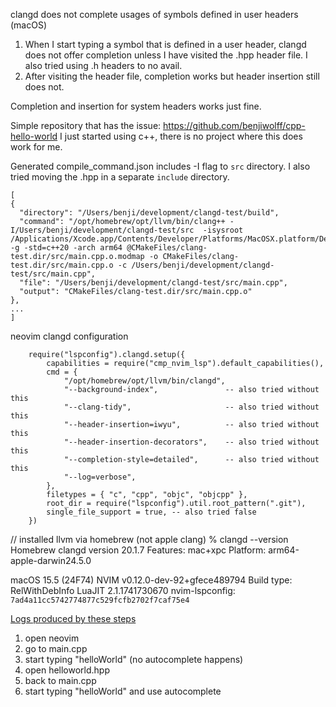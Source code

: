 clangd does not complete usages of symbols defined in user headers (macOS)

1. When I start typing a symbol that is defined in a user header, clangd does not offer completion unless I have visited the .hpp header file. I also tried using .h headers to no avail.
2. After visiting the header file, completion works but header insertion still does not.

Completion and insertion for system headers works just fine.

Simple repository that has the issue: https://github.com/benjiwolff/cpp-hello-world
I just started using c++, there is no project where this does work for me.

Generated compile_command.json includes -I flag to `src` directory. I also tried moving the .hpp in a separate `include` directory.
```
[
{
  "directory": "/Users/benji/development/clangd-test/build",
  "command": "/opt/homebrew/opt/llvm/bin/clang++ -I/Users/benji/development/clangd-test/src  -isysroot /Applications/Xcode.app/Contents/Developer/Platforms/MacOSX.platform/Developer/SDKs/MacOSX.sdk -g -std=c++20 -arch arm64 @CMakeFiles/clang-test.dir/src/main.cpp.o.modmap -o CMakeFiles/clang-test.dir/src/main.cpp.o -c /Users/benji/development/clangd-test/src/main.cpp",
  "file": "/Users/benji/development/clangd-test/src/main.cpp",
  "output": "CMakeFiles/clang-test.dir/src/main.cpp.o"
},
...
]
```

neovim clangd configuration
```
	require("lspconfig").clangd.setup({
		capabilities = require("cmp_nvim_lsp").default_capabilities(),
		cmd = {
			"/opt/homebrew/opt/llvm/bin/clangd",
			"--background-index",               -- also tried without this
			"--clang-tidy",                     -- also tried without this
			"--header-insertion=iwyu",          -- also tried without this
			"--header-insertion-decorators",    -- also tried without this
			"--completion-style=detailed",      -- also tried without this
			"--log=verbose",
		},
		filetypes = { "c", "cpp", "objc", "objcpp" },
		root_dir = require("lspconfig").util.root_pattern(".git"),
		single_file_support = true, -- also tried false
	})
```

// installed llvm via homebrew (not apple clang)
% clangd --version 
Homebrew clangd version 20.1.7
Features: mac+xpc
Platform: arm64-apple-darwin24.5.0

macOS 15.5 (24F74)
NVIM v0.12.0-dev-92+gfece489794
Build type: RelWithDebInfo
LuaJIT 2.1.1741730670
nvim-lspconfig: `7ad4a11cc5742774877c529fcfb2702f7caf75e4`

[Logs produced by these steps](./lsp.log)
1. open neovim
2. go to main.cpp
3. start typing "helloWorld" (no autocomplete happens)
4. open helloworld.hpp
5. back to main.cpp
6. start typing "helloWorld" and use autocomplete
